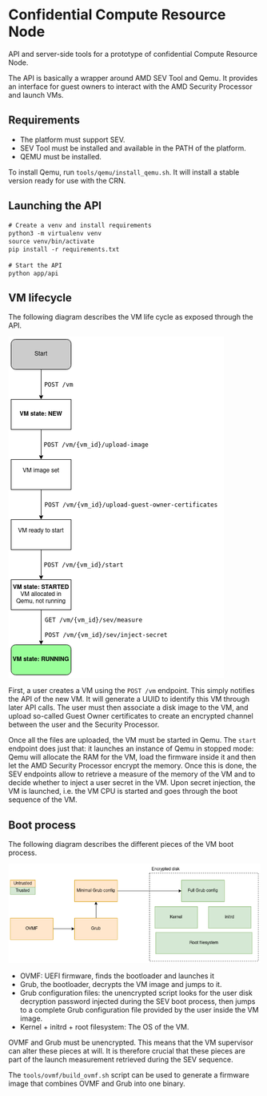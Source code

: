 # Confidential Compute Resource Node

API and server-side tools for a prototype of confidential Compute Resource Node.

The API is basically a wrapper around AMD SEV Tool and Qemu.
It provides an interface for guest owners to interact with the AMD Security Processor
and launch VMs.

## Requirements

* The platform must support SEV.
* SEV Tool must be installed and available in the PATH of the platform.
* QEMU must be installed.

To install Qemu, run `tools/qemu/install_qemu.sh`. It will install a stable version
ready for use with the CRN.

## Launching the API

```shell
# Create a venv and install requirements
python3 -m virtualenv venv
source venv/bin/activate
pip install -r requirements.txt

# Start the API
python app/api
```

## VM lifecycle

The following diagram describes the VM life cycle as exposed through the API.

![VM lifecycle](./docs/images/vm_lifecycle.drawio.png)

First, a user creates a VM using the `POST /vm` endpoint.
This simply notifies the API of the new VM. It will generate a UUID to identify this VM
through later API calls.
The user must then associate a disk image to the VM, and upload so-called Guest Owner certificates
to create an encrypted channel between the user and the Security Processor.

Once all the files are uploaded, the VM must be started in Qemu. The `start` endpoint does just that:
it launches an instance of Qemu in stopped mode: Qemu will allocate the RAM for the VM, load the firmware
inside it and then let the AMD Security Processor encrypt the memory.
Once this is done, the SEV endpoints allow to retrieve a measure of the memory of the VM and to
decide whether to inject a user secret in the VM. Upon secret injection, the VM is launched, i.e.
the VM CPU is started and goes through the boot sequence of the VM.

## Boot process

The following diagram describes the different pieces of the VM boot process.

![Boot process](./docs/images/boot_process.drawio.png)

* OVMF: UEFI firmware, finds the bootloader and launches it
* Grub, the bootloader, decrypts the VM image and jumps to it.
* Grub configuration files: the unencrypted script looks for the user disk decryption password injected during
  the SEV boot process, then jumps to a complete Grub configuration file provided by the user inside the VM
  image.
* Kernel + initrd + root filesystem: The OS of the VM.

OVMF and Grub must be unencrypted. This means that the VM supervisor can alter these pieces at will.
It is therefore crucial that these pieces are part of the launch measurement retrieved during the SEV
sequence.

The `tools/ovmf/build_ovmf.sh` script can be used to generate a firmware image that combines OVMF and Grub
into one binary.
